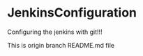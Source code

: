 # JenkinsConfiguration

Configuring the jenkins with git!!!

This is origin branch README.md file


